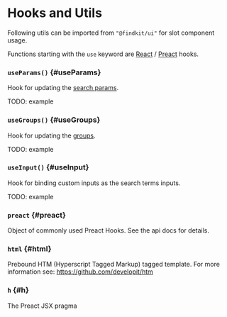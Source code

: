 # Hooks and Utils

Following utils can be imported from `"@findkit/ui"` for slot component usage.

Functions starting with the `use` keyword are [React](https://reactjs.org/docs/hooks-intro.html) / [Preact](https://preactjs.com/guide/v10/hooks/) hooks.

### `useParams()` {#useParams}

Hook for updating the [search params](/ui/api/params).

TODO: example

<Api page="ui.useparams" />

### `useGroups()` {#useGroups}

Hook for updating the [groups](/ui/groups).

TODO: example

<Api page="ui.usegroups" />

### `useInput()` {#useInput}

Hook for binding custom inputs as the search terms inputs.

TODO: example

<Api page="ui.useinput" />

### `preact` {#preact}

Object of commonly used Preact Hooks. See the api docs for details.

<Api page="ui.usestate" />

### `html` {#html}

Prebound HTM (Hyperscript Tagged Markup) tagged template. For more information see: <https://github.com/developit/htm>

<Api page="ui.html" />

### `h` {#h}

The Preact JSX pragma

<Api page="ui.h" />

